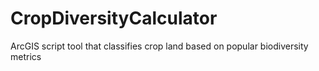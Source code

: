 # CropDiversityCalculator
ArcGIS script tool that classifies crop land based on popular biodiversity metrics
